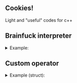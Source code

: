 ## Cookies!
Light and "useful" codes for c++

## Brainfuck interpreter
<details> 
<summary>Example:</summary>
```c++
#include "bf.h"

bf::eval("+++++++[>+++++++<-]>."); //Will print 1
```
</details>

## Dynamic function
<details> 
<summary>Example:</summary>
```c++
#include "func_ptr.h"

//int mul(int a, int b) { return a * b; }
auto mul = func_ptr<int(int, int)>({
	//Put your asm code here
	0x90, 0x01, 0x00, 0xE0,
	0x1E, 0xFF, 0x2F, 0xE1
});
	
int res = mul(23, 3); //Will return 69
```	
</details>

## Custom operator
<details> 
<summary>Example (struct):</summary>
```c++
#include "make_operator.h"

struct _in {
	template <typename T>
	inline bool operator ()(T value, std::vector<T> const& vector) const {
		return std::find(vector.begin(), vector.end(), value) != vector.end();
	}
};

auto in = make_operator(_in());

std::vector<int> v = { 10 };

bool res = 10 <in> v; //Will return true
res = 11 <in> v; //Will return false
```
</details>

<details> 
<summary>Example (lambda):</summary>
```c++
#include "make_operator.h"
```
</details>
